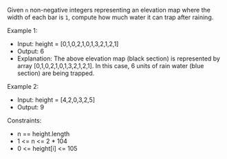 Given `n` non-negative integers representing an elevation map where the width of each bar is `1`, compute how much water it can trap after raining.



Example 1:
- Input: height = [0,1,0,2,1,0,1,3,2,1,2,1]
- Output: 6
- Explanation: The above elevation map (black section) is represented by array [0,1,0,2,1,0,1,3,2,1,2,1]. In this case, 6 units of rain water (blue section) are being trapped.

Example 2:
- Input: height = [4,2,0,3,2,5]
- Output: 9

Constraints:
- n == height.length
- 1 <= n <= 2 * 104
- 0 <= height[i] <= 105